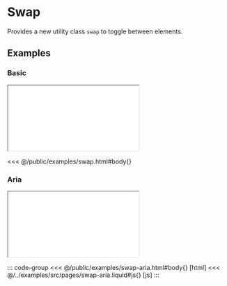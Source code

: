 # Swap
Provides a new utility class `swap` to toggle between elements.

<ViewSourceGh href="https://github.com/winduum/winduum/blob/next/src/utilities/swap" />

## Examples

### Basic

<iframe onload="this.style.visibility = 'visible';" src="/examples/swap.html"></iframe>

<<< @/public/examples/swap.html#body{}

### Aria

<iframe onload="this.style.visibility = 'visible';" src="/examples/swap-aria.html"></iframe>

::: code-group
<<< @/public/examples/swap-aria.html#body{} [html]
<<< @/../examples/src/pages/swap-aria.liquid#js{} [js]
:::
